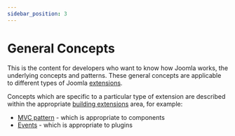```yaml
---
sidebar_position: 3
---
```

General Concepts
=======================
This is the content for developers who want to know how Joomla works, the underlying concepts and patterns. These general concepts are applicable to different types of Joomla [extensions](../building-extensions/index.md). 

Concepts which are specific to a particular type of extension are described within the appropriate [building extensions](../building-extensions/index.md) area, for example:
- [MVC pattern](../building-extensions/components/mvc-pattern.md) - which is appropriate to components
- [Events](../building-extensions/plugins/event-observer.md) - which is appropriate to plugins